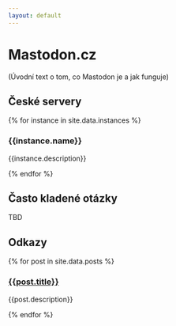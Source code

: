 ```yaml
---
layout: default
---
```


# Mastodon.cz

(Úvodní text o tom, co Mastodon je a jak funguje)

## České servery

{% for instance in site.data.instances %}

<div class="instance">
  <h3>{{instance.name}}</h3>
  <p>{{instance.description}}</p>
</div>

{% endfor %}

## Často kladené otázky

TBD

## Odkazy

{% for post in site.data.posts %}

<div class="post">
  <h3><a href="{{post.url}}">{{post.title}}</a></h3>
  <p>{{post.description}}</p>
</div>

{% endfor %}
